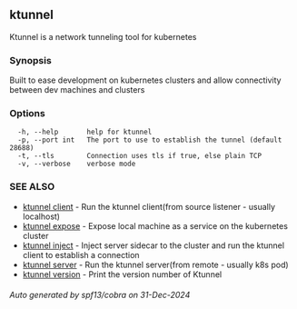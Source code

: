 ## ktunnel

Ktunnel is a network tunneling tool for kubernetes

### Synopsis

Built to ease development on kubernetes clusters and allow connectivity between dev machines and clusters

### Options

```
  -h, --help       help for ktunnel
  -p, --port int   The port to use to establish the tunnel (default 28688)
  -t, --tls        Connection uses tls if true, else plain TCP
  -v, --verbose    verbose mode
```

### SEE ALSO

* [ktunnel client](ktunnel_client.md)	 - Run the ktunnel client(from source listener - usually localhost)
* [ktunnel expose](ktunnel_expose.md)	 - Expose local machine as a service on the kubernetes cluster
* [ktunnel inject](ktunnel_inject.md)	 - Inject server sidecar to the cluster and run the ktunnel client to establish a connection
* [ktunnel server](ktunnel_server.md)	 - Run the ktunnel server(from remote - usually k8s pod)
* [ktunnel version](ktunnel_version.md)	 - Print the version number of Ktunnel

###### Auto generated by spf13/cobra on 31-Dec-2024
